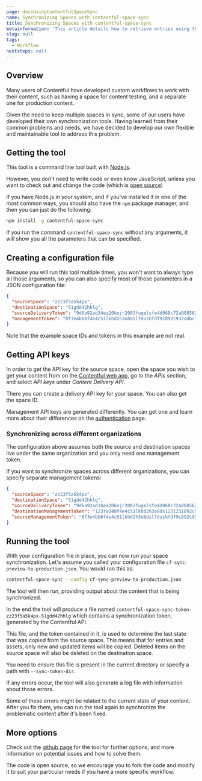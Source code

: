 ```yaml
---
page: docsUsingContentfulSpaceSync
name: Synchronizing Spaces with contentful-space-sync
title: Synchronizing Spaces with contentful-space-sync
metainformation: 'This article details how to retrieve entries using the JavaScript CDA SDK.'
slug: null
tags:
  - Workflow
nextsteps: null
---
```


## Overview

Many users of Contentful have developed custom workflows to work with their content, such as having a space for content testing, and a separate one for production content.

Given the need to keep multiple spaces in sync, some of our users have developed their own synchronization tools. Having learned from their common problems and needs, we have decided to develop our own flexible and maintainable tool to address this problem.

## Getting the tool

This tool is a command line tool built with [Node.js](https://nodejs.org/).

However, you don't need to write code or even know JavaScript, unless you want to check out and change the code (which is [open source](https://github.com/contentful/contentful-space-sync))

If you have Node.js in your system, and if you've installed it in one of the most common ways, you should also have the `npm` package manager, and then you can just do the following:

~~~bash
npm install -g contentful-space-sync
~~~

If you run the command `contentful-space-sync` without any arguments, it will show you all the parameters that can be specified.

## Creating a configuration file

Because you will run this tool multiple times, you won't want to always type all those arguments, so you can also specify most of those parameters in a JSON configuration file:

~~~json
{
  "sourceSpace": "zz23f5a5k4px",
  "destinationSpace": "51gdd42hhlg",
  "sourceDeliveryToken": "9d6a92ad34ea20kejr2083fugelsfe4d968c72a0885628cefa2",
  "managementToken": "0f3e4bb0f4e4c51lkhd2h3o8dslfdushfdf9c892c937ddbc1a6847d42"
}
~~~

Note that the example space IDs and tokens in this example are not real.

## Getting API keys

In order to get the API key for the source space, open the space you wish to get your content from on the [Contentful web app](https://app.contentful.com), go to the *APIs* section, and select *API keys* under *Content Delivery API*.

There you can create a delivery API key for your space. You can also get the space ID.

Management API keys are generated differently. You can get one and learn more about their differences on the [authentication](/developers/docs/references/authentication/) page.

### Synchronizing across different organizations

The configuration above assumes both the source and destination spaces live under the same organization and you only need one management token.

If you want to synchronize spaces across different organizations, you can specify separate management tokens:

~~~json
{
  "sourceSpace": "zz23f5a5k4px",
  "destinationSpace": "51gdd42hhlg",
  "sourceDeliveryToken": "9d6a92ad34ea20kejr2083fugelsfe4d968c72a0885628cefa2",
  "destinationManagementToken": "123rw340f4e4c51lkhd2h3o8ds1231231892c937ddbc1324j23fwef",
  "sourceManagementToken": "0f3e4bb0f4e4c51lkhd2h3o8dslfdushfdf9c892c937ddbc1a6847d42"
}
~~~

## Running the tool

With your configuration file in place, you can now run your space synchronization. Let's assume you called your configuration file `cf-sync-preview-to-production.json`. You would run this as:

~~~bash
contentful-space-sync --config cf-sync-preview-to-production.json
~~~

The tool will then run, providing output about the content that is being synchronized.

In the end the tool will produce a file named `contentful-space-sync-token-zz23f5a5k4px-51gdd42hhlg` which contains a synchronization token, generated by the Contentful API.

This file, and the token contained in it, is used to determine the last state that was copied from the source space. This means that for entries and assets, only new and updated items will be copied. Deleted items on the source space will also be deleted on the destination space.

You need to ensure this file is present in the current directory or specify a path with `--sync-token-dir`.

If any errors occur, the tool will also generate a log file with information about those errors.

Some of these errors might be related to the current state of your content. After you fix them, you can run the tool again to synchronize the problematic content after it's been fixed.

## More options

Check out the [github page](https://github.com/contentful/contentful-space-sync) for the tool for further options, and more information on potential issues and how to solve them.

The code is open source, so we encourage you to fork the code and modify it to suit your particular needs if you have a more specific workflow.

